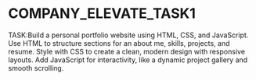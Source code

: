 # COMPANY_ELEVATE_TASK1
TASK:Build a personal portfolio website using HTML, CSS, and JavaScript. Use HTML to structure sections for an about me, skills, projects, and resume. Style with CSS to create a clean, modern design with responsive layouts. Add JavaScript for interactivity, like a dynamic project gallery and smooth scrolling.
